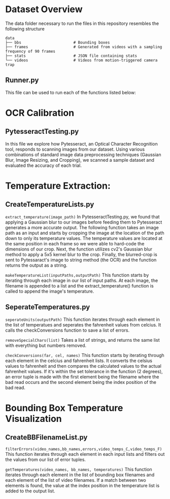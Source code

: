 # Dataset Overview
The data folder necessary to run the files in this repository resembles the following structure
   
    data
    ├── bbs                       # Bounding boxes
    ├── frames                    # Generated from videos with a sampling frequency of 90 frames
    ├── stats                     # JSON file containing stats
    └── videos                    # Videos from motion-triggered camera trap

## Runner.py
This file can be used to run each of the functions listed below:

# OCR Calibration

## PytesseractTesting.py
In this file we explore how Pytesseract, an Optical Character Recognition tool, responds to scanning images from our dataset. Using various combinations of standard image data preprocessing techniques (Gaussian Blur, Image Resizing, and Cropping), we scanned a sample dataset and evaluated the accuracy of each trial.

# Temperature Extraction:

## CreateTemperatureLists.py
`extract_temperature(image_path)`
 In PytesseractTesting.py, we found that applying a Gaussian blur to our images before feeding them to
 Pytesseract generates a more accurate output. The following function takes an image path as an input and
 starts by cropping the image at the location of the path down to only its temperature values. The temperature 
 values are located at the same position in each frame so we were able to hard-code the dimensions of our crop. 
 Next, the function utilizes cv2's Gaussian blur method to apply a 5x5 kernel blur to the crop. Finally, the 
 blurred-crop is sent to Pytessaract's image to string method (the OCR) and the function returns the output as a string.

`makeTemperatureList(inputPaths,outputPath)`
This function starts by iterating through each image in our list of input paths.
At each image, the filename is appended to a list and the extract_temperature() 
function is called to append the image's temperature.

## SeperateTemperatures.py
`seperateUnits(outputPath)`
This function iterates through each element in the list of temperatues and seperates the fahrenheit values from celcius.
It calls the checkConversions function to save a list of errors.

`removeSpecialChars(list)`
Takes a list of strings, and returns the same list with everything but numbers removed.

`checkConversions(far, cel, names)`
This function starts by iterating through each element in the celcius and fahrenheit lists. It converts the celsius values to fahrenheit and then compares the calculated values to the actual fahrenheit values. If it's within the set tolerance in the function (2 degrees), an error tuple is made with the first element being the filename where the bad read occurs and the second element being the index position of the bad read.

# Bounding Box Temperature Visualization

## CreateBBFilenameList.py
`filterErrors(video_names,bb_names,errors,video_temps_C,video_temps_F)`
This function iterates through each element in each input lists and filters out the values from our list of error tuples.

`getTemperatures(video_names, bb_names, temperatures)`
This function iterates through each element in the list of bounding box filenames and each element of the list of video filenames. If a match between two elements is found, the value at the index position in the temperature list is added to the output list.

